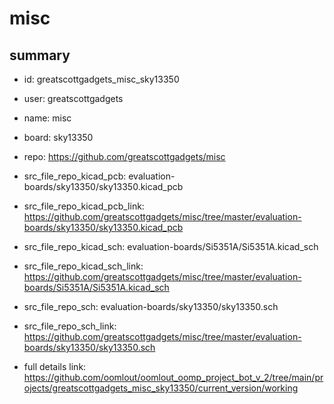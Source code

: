 # misc
 
## summary 
* id: greatscottgadgets_misc_sky13350
* user: greatscottgadgets
* name: misc
* board: sky13350
* repo: https://github.com/greatscottgadgets/misc
* src_file_repo_kicad_pcb: evaluation-boards/sky13350/sky13350.kicad_pcb
* src_file_repo_kicad_pcb_link: https://github.com/greatscottgadgets/misc/tree/master/evaluation-boards/sky13350/sky13350.kicad_pcb
* src_file_repo_kicad_sch: evaluation-boards/Si5351A/Si5351A.kicad_sch
* src_file_repo_kicad_sch_link: https://github.com/greatscottgadgets/misc/tree/master/evaluation-boards/Si5351A/Si5351A.kicad_sch

* src_file_repo_sch: evaluation-boards/sky13350/sky13350.sch
* src_file_repo_sch_link: https://github.com/greatscottgadgets/misc/tree/master/evaluation-boards/sky13350/sky13350.sch
* full details link: https://github.com/oomlout/oomlout_oomp_project_bot_v_2/tree/main/projects/greatscottgadgets_misc_sky13350/current_version/working  







